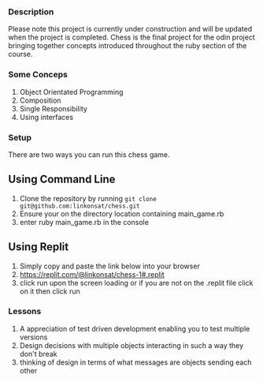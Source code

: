 ### Description
Please note this project is currently under construction and will be updated when the project is completed.
Chess is the final project for the odin project bringing together concepts introduced throughout the ruby section of the course.
### Some Conceps
<ol>
  <li>Object Orientated Programming</li>
  <li>Composition</li>
  <li>Single Responsibility</li>
  <li>Using interfaces</li>
</ol>

### Setup 
There are two ways you can run this chess game.

## Using Command Line
1. Clone the repository by running `git clone git@github.com:linkonsat/chess.git`
2. Ensure your on the directory location containing main_game.rb 
3. enter ruby main_game.rb in the console 

## Using Replit
1. Simply copy and paste the link below into your browser 
2. https://replit.com/@linkonsat/chess-1#.replit
3. click run upon the screen loading or if you are not on the .replit file click on it then click run

### Lessons
1. A appreciation of test driven development enabling you to test multiple versions
2. Design decisions with multiple objects interacting in such a way they don't break
3. thinking of design in terms of what messages are objects sending each other
